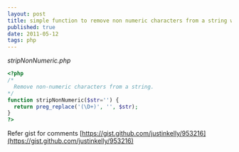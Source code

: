 ```yaml
--- 
layout: post
title: simple function to remove non numeric characters from a string with PHP
published: true
date: 2011-05-12
tags: php
---
```


_stripNonNumeric.php_
``` php
<?php
/*
  Remove non-numeric characters from a string.
*/
function stripNonNumeric($str='') {
  return preg_replace('(\D+)', '', $str);
}
?>
```

Refer gist for comments [https://gist.github.com/justinkelly/953216](https://gist.github.com/justinkelly/953216)
